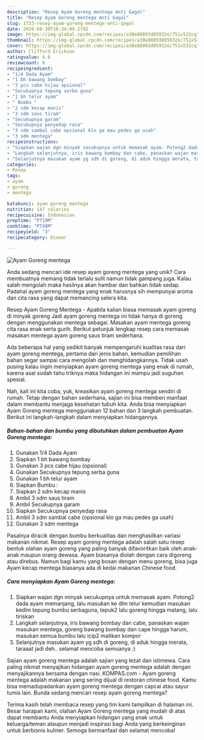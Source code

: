 ```yaml
---
description: "Resep Ayam Goreng mentega Anti Gagal"
title: "Resep Ayam Goreng mentega Anti Gagal"
slug: 1733-resep-ayam-goreng-mentega-anti-gagal
date: 2020-08-30T10:34:09.279Z
image: https://img-global.cpcdn.com/recipes/a30e88893d85932e/751x532cq70/ayam-goreng-mentega-foto-resep-utama.jpg
thumbnail: https://img-global.cpcdn.com/recipes/a30e88893d85932e/751x532cq70/ayam-goreng-mentega-foto-resep-utama.jpg
cover: https://img-global.cpcdn.com/recipes/a30e88893d85932e/751x532cq70/ayam-goreng-mentega-foto-resep-utama.jpg
author: Clifford Erickson
ratingvalue: 4.6
reviewcount: 9
recipeingredient:
- "1/4 Dada Ayam"
- "1 bh bawang bombay"
- "3 pcs cabe hijau opsional"
- "Secukupnya tepung serba guna"
- "1 bh telur ayam"
- " Bumbu "
- "2 sdm kecap manis"
- "3 sdm saus tiram"
- "Secukupnya garam"
- "Secukupnya penyedap rasa"
- "3 sdm sambal cabe opsional klo ga mau pedes ga usah"
- "3 sdm mentega"
recipeinstructions:
- "Siapkan wajan dgn minyak secukupnya untuk memasak ayam. Potong2 dada ayam memanjang, lalu masukan ke dlm telur kemudian masukan kedlm tepung bumbu serbaguna, tepuk2 lalu goreng hingga matang, lalu tiriskan"
- "Langkah selanjutnya, iris bawang bombay dan cabe, panaskan wajan masukan mentega, goreng bawang bombay dan cape hingga harum, masukan semua bumbu lalu icip2 matikan kompor"
- "Selanjutnya masukan ayam yg sdh di goreng, di aduk hingga merata, taraaat jadi deh.. selamat mencoba semuanya :)"
categories:
- Resep
tags:
- ayam
- goreng
- mentega

katakunci: ayam goreng mentega 
nutrition: 147 calories
recipecuisine: Indonesian
preptime: "PT19M"
cooktime: "PT48M"
recipeyield: "3"
recipecategory: Dinner

---
```



![Ayam Goreng mentega](https://img-global.cpcdn.com/recipes/a30e88893d85932e/751x532cq70/ayam-goreng-mentega-foto-resep-utama.jpg)

Anda sedang mencari ide resep ayam goreng mentega yang unik? Cara membuatnya memang tidak terlalu sulit namun tidak gampang juga. Kalau salah mengolah maka hasilnya akan hambar dan bahkan tidak sedap. Padahal ayam goreng mentega yang enak harusnya sih mempunyai aroma dan cita rasa yang dapat memancing selera kita.

Resep Ayam Goreng Mentega - Apabila kalian biasa memasak ayam goreng di minyak goreng Jadi ayam goreng mentega ini tidak hanya di goreng dengan menggunakan mentega sebagai. Masakan ayam mentega goreng cita rasa enak serta gurih. Berikut petunjuk lengkap resep cara memasak masakan mentega ayam goreng saus tiram sederhana.

Ada beberapa hal yang sedikit banyak mempengaruhi kualitas rasa dari ayam goreng mentega, pertama dari jenis bahan, kemudian pemilihan bahan segar sampai cara mengolah dan menghidangkannya. Tidak usah pusing kalau ingin menyiapkan ayam goreng mentega yang enak di rumah, karena asal sudah tahu triknya maka hidangan ini mampu jadi suguhan spesial.


Nah, kali ini kita coba, yuk, kreasikan ayam goreng mentega sendiri di rumah. Tetap dengan bahan sederhana, sajian ini bisa memberi manfaat dalam membantu menjaga kesehatan tubuh kita. Anda bisa menyiapkan Ayam Goreng mentega menggunakan 12 bahan dan 3 langkah pembuatan. Berikut ini langkah-langkah dalam menyiapkan hidangannya.

<!--inarticleads1-->

##### Bahan-bahan dan bumbu yang dibutuhkan dalam pembuatan Ayam Goreng mentega:

1. Gunakan 1/4 Dada Ayam
1. Siapkan 1 bh bawang bombay
1. Gunakan 3 pcs cabe hijau (opsional)
1. Gunakan Secukupnya tepung serba guna
1. Gunakan 1 bh telur ayam
1. Siapkan  Bumbu :
1. Siapkan 2 sdm kecap manis
1. Ambil 3 sdm saus tiram
1. Ambil Secukupnya garam
1. Siapkan Secukupnya penyedap rasa
1. Ambil 3 sdm sambal cabe (opsional klo ga mau pedes ga usah)
1. Gunakan 3 sdm mentega


Pasalnya diracik dengan bumbu berkualitas dan menghasilkan variasi makanan nikmat. Resep ayam goreng mentega adalah salah satu resep bentuk olahan ayam goreng yang paling banyak difavoritkan baik oleh anak-anak maupun orang dewasa. Ayam biasanya diolah dengan cara digoreng atau direbus. Namun bagi kamu yang bosan dengan menu goreng, bisa juga Ayam kecap mentega biasanya ada di kedai makanan Chinese food. 

<!--inarticleads2-->

##### Cara menyiapkan Ayam Goreng mentega:

1. Siapkan wajan dgn minyak secukupnya untuk memasak ayam. Potong2 dada ayam memanjang, lalu masukan ke dlm telur kemudian masukan kedlm tepung bumbu serbaguna, tepuk2 lalu goreng hingga matang, lalu tiriskan
1. Langkah selanjutnya, iris bawang bombay dan cabe, panaskan wajan masukan mentega, goreng bawang bombay dan cape hingga harum, masukan semua bumbu lalu icip2 matikan kompor
1. Selanjutnya masukan ayam yg sdh di goreng, di aduk hingga merata, taraaat jadi deh.. selamat mencoba semuanya :)


Sajian ayam goreng mentega adalah sajian yang lezat dan istimewa. Cara paling nikmat menyajikan hidangan ayam goreng mentega adalah dengan menyajikannya bersama dengan nasi. KOMPAS.com - Ayam goreng mentega adalah makanan yang sering dijual di restoran chinese food. Kamu bisa memadupadankan ayam goreng mentega dengan capcai atau sayur tumis lain. Bunda sedang mencari resep ayam goreng mentega? 

Terima kasih telah membaca resep yang tim kami tampilkan di halaman ini. Besar harapan kami, olahan Ayam Goreng mentega yang mudah di atas dapat membantu Anda menyiapkan hidangan yang enak untuk keluarga/teman ataupun menjadi inspirasi bagi Anda yang berkeinginan untuk berbisnis kuliner. Semoga bermanfaat dan selamat mencoba!
